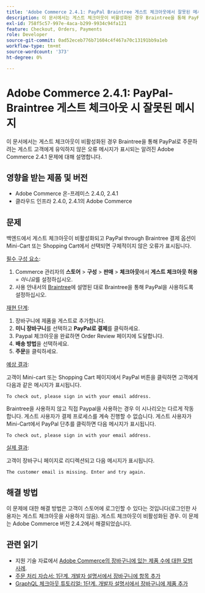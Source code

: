 ```yaml
---
title: 'Adobe Commerce 2.4.1: PayPal Braintree 게스트 체크아웃에서 잘못된 메시지'
description: 이 문서에서는 게스트 체크아웃이 비활성화된 경우 Braintree을 통해 PayPal로 주문하려는 게스트 고객에게 유익하지 않은 오류 메시지가 표시되는 알려진 Adobe Commerce 2.4.1 문제에 대해 설명합니다.
exl-id: 758f5c57-997e-4aca-b299-9934c94fa121
feature: Checkout, Orders, Payments
role: Developer
source-git-commit: 0ad52eceb776b71604c4f467a70c13191bb9a1eb
workflow-type: tm+mt
source-wordcount: '373'
ht-degree: 0%

---
```


# Adobe Commerce 2.4.1: PayPal-Braintree 게스트 체크아웃 시 잘못된 메시지

이 문서에서는 게스트 체크아웃이 비활성화된 경우 Braintree을 통해 PayPal로 주문하려는 게스트 고객에게 유익하지 않은 오류 메시지가 표시되는 알려진 Adobe Commerce 2.4.1 문제에 대해 설명합니다.

## 영향을 받는 제품 및 버전

* Adobe Commerce 온-프레미스 2.4.0, 2.4.1
* 클라우드 인프라 2.4.0, 2.4.1의 Adobe Commerce

## 문제

백엔드에서 게스트 체크아웃이 비활성화되고 PayPal through Braintree 결제 옵션이 Mini-Cart 또는 Shopping Cart에서 선택되면 구체적이지 않은 오류가 표시됩니다.

<u>필수 구성 요소</u>:

1. Commerce 관리자의 **스토어** > **구성** > **판매** > **체크아웃**&#x200B;에서 **게스트 체크아웃 허용** = *아니요*&#x200B;를 설정하십시오.
1. 사용 안내서의 [Braintree](https://docs.magento.com/user-guide/payment/braintree.html?)에 설명된 대로 Braintree을 통해 PayPal을 사용하도록 설정하십시오.

<u>재현 단계</u>:

1. 장바구니에 제품을 게스트로 추가합니다.
1. **미니 장바구니**&#x200B;를 선택하고 **PayPal로 결제**&#x200B;를 클릭하세요.
1. Paypal 체크아웃을 완료하면 Order Review 페이지에 도달합니다.
1. **배송 방법**&#x200B;을 선택하세요.
1. **주문**&#x200B;을 클릭하세요.

<u>예상 결과</u>:

고객이 Mini-cart 또는 Shopping Cart 페이지에서 PayPal 버튼을 클릭하면 고객에게 다음과 같은 메시지가 표시됩니다.

<pre><code class="language-bash">To check out, please sign in with your email address.</code></pre>

Braintree을 사용하지 않고 직접 Paypal을 사용하는 경우 이 시나리오는 다르게 작동합니다. 게스트 사용자가 결제 프로세스를 계속 진행할 수 없습니다. 게스트 사용자가 Mini-Cart에서 PayPal 단추를 클릭하면 다음 메시지가 표시됩니다.

<pre><code class="language-bash">To check out, please sign in with your email address.</code></pre>

<u>실제 결과</u>:

고객이 장바구니 페이지로 리디렉션되고 다음 메시지가 표시됩니다.

<pre><code class="language-bash">The customer email is missing. Enter and try again.</code></pre>

## 해결 방법

이 문제에 대한 해결 방법은 고객이 스토어에 로그인할 수 있다는 것입니다(로그인한 사용자는 게스트 체크아웃을 사용하지 않음). 게스트 체크아웃이 비활성화된 경우. 이 문제는 Adobe Commerce 버전 2.4.2에서 해결되었습니다.

## 관련 읽기

* 지원 기술 자료에서 [Adobe Commerce의 장바구니에 있는 제품 수에 대한 모범 사례](https://support.magento.com/hc/en-us/articles/360048550332).
* [주문 처리 자습서: 1단계. 개발자 설명서에서 장바구니에 항목 추가](https://devdocs.magento.com/guides/v2.4/rest/tutorials/orders/order-add-items.html)
* [GraphQL 체크아웃 튜토리얼: 1단계. 개발자 설명서에서 장바구니에 제품 추가](https://devdocs.magento.com/guides/v2.4/graphql/tutorials/checkout/checkout-add-product-to-cart.html)
